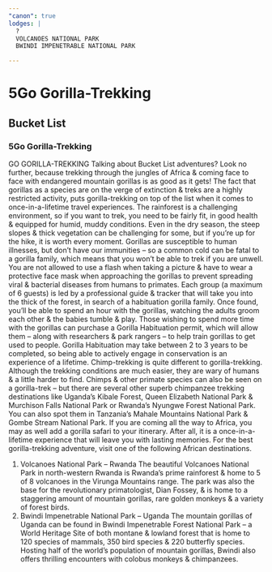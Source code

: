 ```yaml
---
"canon": true
lodges: |
  ?
  VOLCANOES NATIONAL PARK
  BWINDI IMPENETRABLE NATIONAL PARK

---
```


# 5Go Gorilla-Trekking
## Bucket List
### 5Go Gorilla-Trekking

GO GORILLA-TREKKING
Talking about Bucket List adventures?  Look no further, because trekking through the jungles of Africa &amp; coming face to face with endangered mountain gorillas is as good as it gets!
The fact that gorillas as a species are on the verge of extinction &amp; treks are a highly restricted activity, puts gorilla-trekking on top of the list when it comes to once-in-a-lifetime travel experiences.
The rainforest is a challenging environment, so if you want to trek, you need to be fairly fit, in good health &amp; equipped for humid, muddy conditions.  Even in the dry season, the steep slopes &amp; thick vegetation can be challenging for some, but if you’re up for the hike, it is worth every moment.
Gorillas are susceptible to human illnesses, but don’t have our immunities – so a common cold can be fatal to a gorilla family, which means that you won’t be able to trek if you are unwell.
You are not allowed to use a flash when taking a picture &amp; have to wear a protective face mask when approaching the gorillas to prevent spreading viral &amp; bacterial diseases from humans to primates.
Each group (a maximum of 6 guests) is led by a professional guide &amp; tracker that will take you into the thick of the forest, in search of a habituation gorilla family.  Once found, you’ll be able to spend an hour with the gorillas, watching the adults groom each other &amp; the babies tumble &amp; play.
Those wishing to spend more time with the gorillas can purchase a Gorilla Habituation permit, which will allow them – along with researchers &amp; park rangers – to help train gorillas to get used to people.  Gorilla Habituation may take between 2 to 3 years to be completed, so being able to actively engage in conservation is an experience of a lifetime.
Chimp-trekking is quite different to gorilla-trekking.  Although the trekking conditions are much easier, they are wary of humans &amp; a little harder to find.  Chimps &amp; other primate species can also be seen on a gorilla-trek – but there are several other superb chimpanzee trekking destinations like Uganda’s Kibale Forest, Queen Elizabeth National Park &amp; Murchison Falls National Park or Rwanda’s Nyungwe Forest National Park.  You can also spot them in Tanzania’s Mahale Mountains National Park &amp; Gombe Stream National Park.
If you are coming all the way to Africa, you may as well add a gorilla safari to your itinerary.  After all, it is a once-in-a-lifetime experience that will leave you with lasting memories.
For the best gorilla-trekking adventure, visit one of the following African destinations.
1. Volcanoes National Park – Rwanda
The beautiful Volcanoes National Park in north-western Rwanda is Rwanda’s prime rainforest &amp; home to 5 of 8 volcanoes in the Virunga Mountains range.  The park was also the base for the revolutionary primatologist, Dian Fossey, &amp; is home to a staggering amount of mountain gorillas, rare golden monkeys &amp; a variety of forest birds.  
2. Bwindi Impenetrable National Park – Uganda
The mountain gorillas of Uganda can be found in Bwindi Impenetrable Forest National Park – a World Heritage Site of both montane &amp; lowland forest that is home to 120 species of mammals, 350 bird species &amp; 220 butterfly species.  Hosting half of the world’s population of mountain gorillas, Bwindi also offers thrilling encounters with colobus monkeys &amp; chimpanzees.